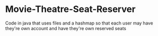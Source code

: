 # Movie-Theatre-Seat-Reserver
Code in java that uses files and a hashmap so that each user may have they're own account and have they're own reserved seats
